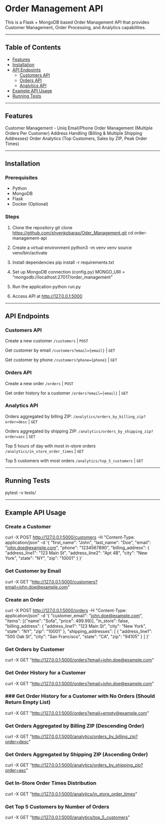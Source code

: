 # Order Management API
This is a Flask + MongoDB based Order Management API that provides Customer Management, Order Processing, and Analytics capabilities.

---

## Table of Contents
- [Features](#features)
- [Installation](#installation)
- [API Endpoints](#api-endpoints)
  - [Customers API](#customers-api)
  - [Orders API](#orders-api)
  - [Analytics API](#analytics-api)
- [Example API Usage](#example-api-usage)
- [Running Tests](#running-tests)

---

## Features
Customer Management - Uniq Email/Phone
Order Management (Multiple Orders Per Customer)
Address Handling (Billing & Multiple Shipping Addresses)
Order Analytics (Top Customers, Sales by ZIP, Peak Order Times) 

---

## Installation
### Prerequisites
- Python
- MongoDB
- Flask
- Docker (Optional)

### Steps
1. Clone the repository
   git clone https://github.com/shvenkobarao/Oder_Management.git
   cd order-management-api

2. Create a virtual environment
   python3 -m venv venv
   source venv/bin/activate

3. Install dependencies
   pip install -r requirements.txt

4. Set up MongoDB connection (config.py)
  MONGO_URI = "mongodb://localhost:27017/order_management"

5. Run the application
   python run.py

6. Access API at
   http://127.0.0.1:5000

---

## API Endpoints
### Customers API
Create a new customer
`/customers` | `POST`

Get customer by email
`/customers?email={email}` | `GET`

Get customer by phone
`/customers?phone={phone}` | `GET`

### Orders API
Create a new order 
`/orders` | `POST`

Get order history for a customer
`/orders?email={email}` | `GET`

### Analytics API
Orders aggregated by billing ZIP: 
`/analytics/orders_by_billing_zip?order=desc` | `GET`

Orders aggregated by shipping ZIP: 
`/analytics/orders_by_shipping_zip?order=asc` | `GET`

Top 5 hours of day with most in-store orders
`/analytics/in_store_order_times` | `GET`

Top 5 customers with most orders
`/analytics/top_5_customers` | `GET`

---

## Running Tests
pytest -v tests/

---

## Example API Usage
### Create a Customer
curl -X POST http://127.0.0.1:5000/customers -H "Content-Type: application/json" -d '{
  "first_name": "John",
  "last_name": "Doe",
  "email": "john.doe@example.com",
  "phone": "1234567890",
  "billing_address": {
    "address_line1": "123 Main St",
    "address_line2": "Apt 4B",
    "city": "New York",
    "state": "NY",
    "zip": "10001"
  }
}'

### Get Customer by Email
curl -X GET "http://127.0.0.1:5000/customers?email=john.doe@example.com"

### Create an Order
curl -X POST http://127.0.0.1:5000/orders -H "Content-Type: application/json" -d '{
  "customer_email": "john.doe@example.com",
  "items": [{"name": "Sofa", "price": 499.99}],
  "in_store": false,
  "billing_address": {
    "address_line1": "123 Main St",
    "city": "New York",
    "state": "NY",
    "zip": "10001"
  },
  "shipping_addresses": [
    {
      "address_line1": "500 Oak St",
      "city": "San Francisco",
      "state": "CA",
      "zip": "94105"
    }
  ]
}'

### Get Orders by Customer
curl -X GET "http://127.0.0.1:5000/orders?email=john.doe@example.com"


### Get Order History for a Customer
curl -X GET "http://127.0.0.1:5000/orders?email=john.doe@example.com"


### ### Get Order History for a Customer with No Orders (Should Return Empty List)
curl -X GET "http://127.0.0.1:5000/orders?email=empty@example.com"


### Get Orders Aggregated by Billing ZIP (Descending Order)
curl -X GET "http://127.0.0.1:5000/analytics/orders_by_billing_zip?order=desc"

### Get Orders Aggregated by Shipping ZIP (Ascending Order)
curl -X GET "http://127.0.0.1:5000/analytics/orders_by_shipping_zip?order=asc"

### Get In-Store Order Times Distribution
curl -X GET "http://127.0.0.1:5000/analytics/in_store_order_times"


### Get Top 5 Customers by Number of Orders
curl -X GET "http://127.0.0.1:5000/analytics/top_5_customers"

